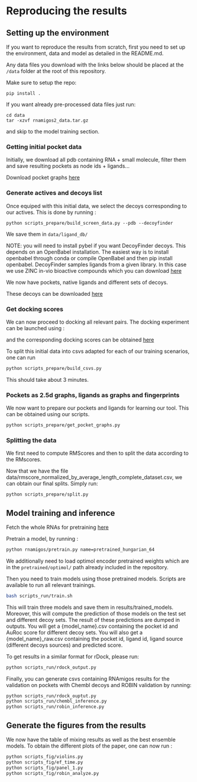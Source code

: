 # Reproducing the results

## Setting up the environment

If you want to reproduce the results from scratch, first you need to set up the environment,
data and model as detailed in the README.md.

Any data files you download with the links below should be placed at the `/data` folder at the root of this repository.

Make sure to setup the repo:

```
pip install .
```

If you want already pre-processed data files just run:

```
cd data
tar -xzvf rnamigos2_data.tar.gz
```

and skip to the model training section.

### Getting initial pocket data

Initially, we download all pdb containing RNA + small molecule, filter them and save resulting pockets as node ids +
ligands...

[//]: # (TODO : include steps to get the original pockets.)


Download pocket graphs [here](https://drive.proton.me/urls/SC9AQCF2SC#JYQ3K9yNUJ4U)

### Generate actives and decoys list

Once equiped with this initial data, we select the decoys corresponding to our actives.
This is done by running :

```
python scripts_prepare/build_screen_data.py --pdb --decoyfinder
```

We save them in `data/ligand_db/`

NOTE: you will need to install pybel if you want DecoyFinder decoys. This depends on an OpenBabel installation.
The easiest way is to install openbabel through conda or compile OpenBabel and then pip install openbabel.
DecoyFinder samples ligands from a given library. In this case we use ZINC in-vio bioactive compounds which you can
download [here](https://drive.proton.me/urls/CQMXCX5MW4#YQeEEa7VHVcu)

We now have pockets, native ligands and different sets of decoys.

These decoys can be downloaded [here](https://drive.proton.me/urls/6XCM553QBC#1NR2xU9W3CkR)

### Get docking scores

We can now proceed to docking all relevant pairs.
The docking experiment can be launched using :

[//]: # (TODO : upload docking scripts_prepare)

and the corresponding docking scores can be obtained [here](https://drive.proton.me/urls/TZJ7R8T8T0#RCd1LK8uu1MK)

[//]: # (TODO : check that the data is ok)

To split this initial data into csvs adapted for each of our training scenarios, one can run

```bash
python scripts_prepare/build_csvs.py
```

This should take about 3 minutes.

### Pockets as 2.5d graphs, ligands as graphs and fingerprints

We now want to prepare our pockets and ligands for learning our tool.
This can be obtained using our scripts.

[//]: # (TODO : RIGHT NOW, we need to have json_pockets/ because the node ids are broken...)

[//]: # (TODO : This requires having rnaglib_all data, maybe we should mention how to get that)

```bash
python scripts_prepare/get_pocket_graphs.py
```

### Splitting the data

We first need to compute RMScores and then to split the data according to the RMscores.

[//]: # (TODO : Add RMscores computations)

Now that we have the file data/rmscore_normalized_by_average_length_complete_dataset.csv, we can obtain our
final splits. Simply run:

```bash
python scripts_prepare/split.py
```

## Model training and inference

Fetch the whole RNAs for pretraining [here](https://drive.proton.me/urls/Y8TTCWKDVC#vs29rzJ1h9YN)

Pretrain a model, by running :

```bash    
python rnamigos/pretrain.py name=pretrained_hungarian_64
```

We additionally need to load optimol encoder pretrained weights which are in the `pretrained/optimol/` path already
included in the repository.

Then you need to train models using those pretrained models.
Scripts are available to run all relevant trainings.

```bash
bash scripts_run/train.sh
```

This will train three models and save them in results/trained_models.
Moreover, this will compute the prediction of those models on the test set and different decoy sets.
The result of these predictions are dumped in outputs.
You will get a {model_name}.csv containing the pocket id and AuRoc score for different decoy sets.
You will also get a {model_name}_raw.csv containing the pocket id, ligand id, ligand source (different decoys sources)
and predicted score.

To get results in a similar format for rDock, please run:

```bash
python scripts_run/rdock_output.py
```

Finally, you can generate csvs containing RNAmigos results for the validation on pockets with Chembl decoys and ROBIN
validation by running:

```bash
python scripts_run/rdock_ouptut.py
python scripts_run/chembl_inference.py
python scripts_run/robin_inference.py
```

## Generate the figures from the results

[//]: # (TODO get dl files)


We now have the table of mixing results as well as the best ensemble models. 
To obtain the different plots of the paper, one can now run :

```bash
python scripts_fig/violins.py
python scripts_fig/ef_time.py
python scripts_fig/panel_1.py
python scripts_fig/robin_analyze.py
```
